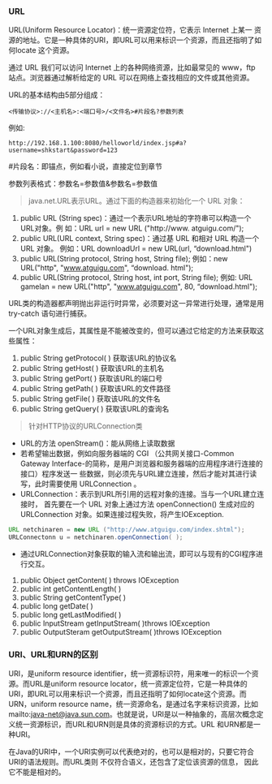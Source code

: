 ### URL
URL(Uniform Resource Locator)：统一资源定位符，它表示 Internet 上某一
资源的地址。它是一种具体的URI，即URL可以用来标识一个资源，而且还指明了如何locate
这个资源。

通过 URL 我们可以访问 Internet 上的各种网络资源，比如最常见的 www，ftp 站点。浏览器通过解析给定的 URL 可以在网络上查找相应的文件或其他资源。

URL的基本结构由5部分组成： 

    <传输协议>://<主机名>:<端口号>/<文件名>#片段名?参数列表

例如: 

    http://192.168.1.100:8080/helloworld/index.jsp#a?username=shkstart&password=123

\#片段名：即锚点，例如看小说，直接定位到章节

参数列表格式：参数名=参数值&参数名=参数值

> java.net.URL表示URL。通过下面的构造器来初始化一个 URL 对象：

1. public URL (String spec)：通过一个表示URL地址的字符串可以构造一个URL对象。例
如：URL url = new URL ("http://www. atguigu.com/"); 
1. public URL(URL context, String spec)：通过基 URL 和相对 URL 构造一个 URL 对象。
例如：URL downloadUrl = new URL(url, “download.html")
1. public URL(String protocol, String host, String file); 例如：new URL("http", 
"www.atguigu.com", “download. html");
1. public URL(String protocol, String host, int port, String file); 例如: URL gamelan = new 
URL("http", "www.atguigu.com", 80, “download.html");

URL类的构造器都声明抛出非运行时异常，必须要对这一异常进行处理，通常是用 try-catch 语句进行捕获。

一个URL对象生成后，其属性是不能被改变的，但可以通过它给定的方法来获取这些属性：

1. public String getProtocol( ) 获取该URL的协议名
1. public String getHost( ) 获取该URL的主机名
1. public String getPort( ) 获取该URL的端口号
1. public String getPath( ) 获取该URL的文件路径
1. public String getFile( ) 获取该URL的文件名
1. public String getQuery( ) 获取该URL的查询名

> 针对HTTP协议的URLConnection类 
- URL的方法 openStream()：能从网络上读取数据
- 若希望输出数据，例如向服务器端的 CGI （公共网关接口-Common Gateway 
Interface-的简称，是用户浏览器和服务器端的应用程序进行连接的接口）程序发送一
些数据，则必须先与URL建立连接，然后才能对其进行读写，此时需要使用
URLConnection 。 
- URLConnection：表示到URL所引用的远程对象的连接。当与一个URL建立连接时，
首先要在一个 URL 对象上通过方法 openConnection() 生成对应的 URLConnection
对象。如果连接过程失败，将产生IOException. 
```java
URL netchinaren = new URL ("http://www.atguigu.com/index.shtml"); 
URLConnectonn u = netchinaren.openConnection( );
```

- 通过URLConnection对象获取的输入流和输出流，即可以与现有的CGI程序进行交互。
1. public Object getContent( ) throws IOException
1. public int getContentLength( )
1. public String getContentType( )
1. public long getDate( )
1. public long getLastModified( )
1. public InputStream getInputStream( )throws IOException
1. public OutputSteram getOutputStream( )throws IOException

### URI、URL和URN的区别
URI，是uniform resource identifier，统一资源标识符，用来唯一的标识一个资源。而URL是uniform resource locator，统一资源定位符，它是一种具体的URI，即URL可以用来标识一个资源，而且还指明了如何locate这个资源。而URN，uniform resource name，统一资源命名，是通过名字来标识资源，比如mailto:java-net@java.sun.com。也就是说，URI是以一种抽象的，高层次概念定义统一资源标识，而URL和URN则是具体的资源标识的方式。URL 和URN都是一种URI。

在Java的URI中，一个URI实例可以代表绝对的，也可以是相对的，只要它符合URI的语法规则。而URL类则
不仅符合语义，还包含了定位该资源的信息，
因此它不能是相对的。